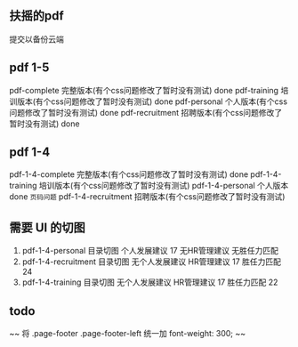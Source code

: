 ## 扶摇的pdf

提交以备份云端

## pdf 1-5

pdf-complete 完整版本(有个css问题修改了暂时没有测试) done 
pdf-training 培训版本(有个css问题修改了暂时没有测试) done
pdf-personal 个人版本(有个css问题修改了暂时没有测试) done
pdf-recruitment 招聘版本(有个css问题修改了暂时没有测试) done

## pdf 1-4

pdf-1-4-complete 完整版本(有个css问题修改了暂时没有测试) done
pdf-1-4-training 培训版本(有个css问题修改了暂时没有测试) 
pdf-1-4-personal 个人版本 done  `页码问题`
pdf-1-4-recruitment 招聘版本(有个css问题修改了暂时没有测试)


## 需要 UI 的切图

1. pdf-1-4-personal  目录切图 个人发展建议 17 无HR管理建议 无胜任力匹配
2. pdf-1-4-recruitment  目录切图 无个人发展建议 HR管理建议 17 胜任力匹配 24
3. pdf-1-4-training 目录切图 无个人发展建议 HR管理建议 17 胜任力匹配 22

## todo 
~~ 将 .page-footer .page-footer-left 统一加 font-weight: 300; ~~